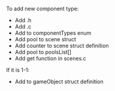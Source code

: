 To add new component type:

* Add .h
* Add .c
* Add to componentTypes enum
* Add pool to scene struct
* Add counter to scene struct definition	
* Add pool to poolsList\[]
* Add get function in scenes.c



If it is 1-1:

* Add to gameObject struct definition
